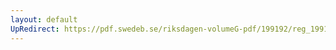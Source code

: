 ```yaml
---
layout: default
UpRedirect: https://pdf.swedeb.se/riksdagen-volumeG-pdf/199192/reg_199192/reg_199192_0942.pdf
---
```

